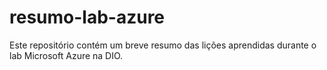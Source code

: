# resumo-lab-azure
Este repositório contém um breve resumo das lições aprendidas durante o lab  Microsoft Azure na DIO. 

